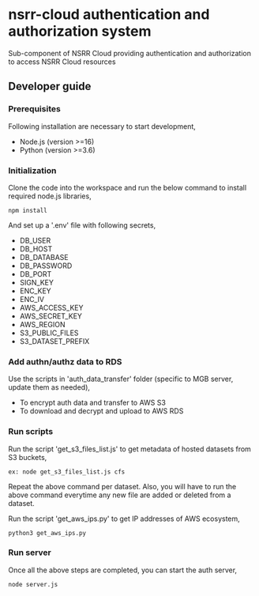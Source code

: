 # nsrr-cloud authentication and authorization system

Sub-component of NSRR Cloud providing authentication and authorization to access NSRR Cloud resources

## Developer guide

### Prerequisites
Following installation are necessary to start development,
- Node.js (version >=16)
- Python (version >=3.6)

### Initialization

Clone the code into the workspace and run the below command to install required node.js libraries,

`npm install`

And set up a '.env' file with following secrets,
- DB_USER
- DB_HOST
- DB_DATABASE
- DB_PASSWORD
- DB_PORT
- SIGN_KEY
- ENC_KEY
- ENC_IV
- AWS_ACCESS_KEY
- AWS_SECRET_KEY
- AWS_REGION
- S3_PUBLIC_FILES
- S3_DATASET_PREFIX


### Add authn/authz data to RDS
Use the scripts in 'auth_data_transfer' folder (specific  to MGB server, update them as needed),
- To encrypt auth data and transfer to AWS S3
- To download and decrypt and upload to AWS RDS 

### Run scripts

Run the script 'get_s3_files_list.js' to get metadata of hosted datasets from S3 buckets,

`ex: node get_s3_files_list.js cfs`

Repeat the above command per dataset. Also, you will have to run the above command everytime any new file are added or deleted from a dataset.

Run the script 'get_aws_ips.py' to get IP addresses of AWS ecosystem,

`python3 get_aws_ips.py`

### Run server

Once all the above steps are completed, you can start the auth server,

`node server.js`